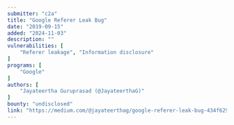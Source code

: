 ```yaml
---
submitter: "c2a"
title: "Google Referer Leak Bug"
date: "2019-09-15"
added: "2024-11-03"
description: ""
vulnerabilities: [
    "Referer leakage", "Information disclosure"
]
programs: [
    "Google"
]
authors: [
    "Jayateertha Guruprasad (@JayateerthaG)"
]
bounty: "undisclosed"
link: "https://medium.com/@jayateerthag/google-referer-leak-bug-434f6293ce66"
---
```




